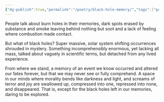 ```yaml
---
{"dg-publish":true,"permalink":"/poetry/black-hole-memory/","tags":["poetry","prose"]}
---
```


People talk about burn holes in their memories, dark spots erased by substance and smoke leaving behind nothing but soot and a lack of feeling where combustion made contact.

But what of black holes? Super massive, solar system shifting occurrences shrouded in mystery. Something incomprehensibly enormous, yet lacking all mass, talked about vaguely in scientific terms, but detached from any lived experience.

From where we stand, a memory of an event we know occurred and altered our fates forever, but that we may never see or fully comprehend. A space in our minds where morality bends like darkness and light, and screams of terror and joy are swallowed up, compressed into one, repressed into none, and disappeared. That is, except for the black holes left in our memories, daring to be explored.